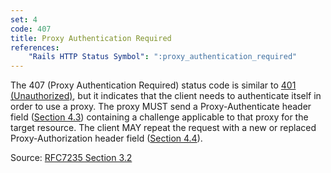 ```yaml
---
set: 4
code: 407
title: Proxy Authentication Required
references:
    "Rails HTTP Status Symbol": ":proxy_authentication_required"
---
```


The 407 (Proxy Authentication Required) status code is similar to
[401 (Unauthorized)](/401), but it indicates that the client needs to
authenticate itself in order to use a proxy.  The proxy MUST send a
Proxy-Authenticate header field ([Section 4.3][2]) containing a challenge
applicable to that proxy for the target resource.  The client MAY repeat the
request with a new or replaced Proxy-Authorization header field
([Section 4.4][3]).

Source: [RFC7235 Section 3.2][1]

[1]: <http://tools.ietf.org/html/rfc7235#section-3.2>
[2]: <http://tools.ietf.org/html/rfc7235#section-4.3>
[3]: <http://tools.ietf.org/html/rfc7235#section-4.4>